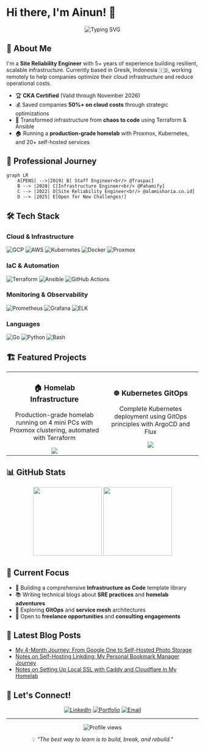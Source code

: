 # Hi there, I'm Ainun! 👋

<div align="center">
  <img src="https://readme-typing-svg.herokuapp.com?font=Fira+Code&pause=1000&color=2E9EF7&center=true&vCenter=true&width=435&lines=Site+Reliability+Engineer;Certified+Kubernetes+Administrator;Infrastructure+Automation+Expert;Homelab+Enthusiast" alt="Typing SVG" />
</div>

## 🚀 About Me

I'm a **Site Reliability Engineer** with 5+ years of experience building resilient, scalable infrastructure. Currently based in Gresik, Indonesia 🇮🇩, working remotely to help companies optimize their cloud infrastructure and reduce operational costs.

- 🏆 **CKA Certified** (Valid through November 2026)
- 💰 Saved companies **50%+ on cloud costs** through strategic optimizations
- 🔧 Transformed infrastructure from **chaos to code** using Terraform & Ansible
- 🏠 Running a **production-grade homelab** with Proxmox, Kubernetes, and 20+ self-hosted services

## 💼 Professional Journey

```mermaid
graph LR
    A[PENS] -->|2019| B[ Staff Engineer<br/> @Traspac]
    B --> |2020| C[Infrastructure Engineer<br/> @Pahamify]
    C --> |2022| D[Site Reliability Engineer<br/> @alamisharia.co.id]
    D --> |2025| E[Open for New Challenges!]
```

## 🛠️ Tech Stack

### Cloud & Infrastructure
![GCP](https://img.shields.io/badge/Google_Cloud-4285F4?style=for-the-badge&logo=google-cloud&logoColor=white)
![AWS](https://img.shields.io/badge/Amazon_AWS-232F3E?style=for-the-badge&logo=amazon-aws&logoColor=white)
![Kubernetes](https://img.shields.io/badge/kubernetes-326ce5.svg?&style=for-the-badge&logo=kubernetes&logoColor=white)
![Docker](https://img.shields.io/badge/Docker-2CA5E0?style=for-the-badge&logo=docker&logoColor=white)
![Proxmox](https://img.shields.io/badge/Proxmox-E57000?style=for-the-badge&logo=proxmox&logoColor=white)

### IaC & Automation
![Terraform](https://img.shields.io/badge/Terraform-7B42BC?style=for-the-badge&logo=terraform&logoColor=white)
![Ansible](https://img.shields.io/badge/Ansible-000000?style=for-the-badge&logo=ansible&logoColor=white)
![GitHub Actions](https://img.shields.io/badge/GitHub_Actions-2088FF?style=for-the-badge&logo=github-actions&logoColor=white)

### Monitoring & Observability
![Prometheus](https://img.shields.io/badge/Prometheus-000000?style=for-the-badge&logo=prometheus&labelColor=000000)
![Grafana](https://img.shields.io/badge/Grafana-F2F4F9?style=for-the-badge&logo=grafana&logoColor=orange&labelColor=F2F4F9)
![ELK](https://img.shields.io/badge/Elastic_Stack-005571?style=for-the-badge&logo=elasticstack&logoColor=white)

### Languages
![Go](https://img.shields.io/badge/Go-00ADD8?style=for-the-badge&logo=go&logoColor=white)
![Python](https://img.shields.io/badge/Python-FFD43B?style=for-the-badge&logo=python&logoColor=blue)
![Bash](https://img.shields.io/badge/Shell_Script-121011?style=for-the-badge&logo=gnu-bash&logoColor=white)

## 🏗️ Featured Projects

<table>
  <tr>
    <td align="center" width="50%">
      <h3>🏠 Homelab Infrastructure</h3>
      <p>Production-grade homelab running on 4 mini PCs with Proxmox clustering, automated with Terraform</p>
      <a href="https://github.com/abdullahainun/homelab-tf-proxmox">
        <img src="https://github-readme-stats.vercel.app/api/pin/?username=abdullahainun&repo=homelab-tf-proxmox&theme=dark" />
      </a>
    </td>
    <td align="center" width="50%">
      <h3>☸️ Kubernetes GitOps</h3>
      <p>Complete Kubernetes deployment using GitOps principles with ArgoCD and Flux</p>
      <a href="https://github.com/abdullahainun/homelab-k8s">
        <img src="https://github-readme-stats.vercel.app/api/pin/?username=abdullahainun&repo=homelab-k8s&theme=dark" />
      </a>
    </td>
  </tr>
</table>

## 📊 GitHub Stats

<div align="center">
  <img height="180em" src="https://github-readme-stats.vercel.app/api?username=abdullahainun&show_icons=true&theme=dark&include_all_commits=true&count_private=true"/>
  <img height="180em" src="https://github-readme-stats.vercel.app/api/top-langs/?username=abdullahainun&layout=compact&langs_count=7&theme=dark"/>
</div>

## 🎯 Current Focus

- 🔨 Building a comprehensive **Infrastructure as Code** template library
- 📚 Writing technical blogs about **SRE practices** and **homelab adventures**
- 🌱 Exploring **GitOps** and **service mesh** architectures
- 🤝 Open to **freelance opportunities** and **consulting engagements**

## 📝 Latest Blog Posts
<!-- BLOG-POST-LIST:START -->
- [My 4-Month Journey: From Google One to Self-Hosted Photo Storage](https://abdullahainun.site/posts/homelab/google-one-to-homelab-journey/)
- [Notes on Self-Hosting Linkding: My Personal Bookmark Manager Journey
](https://abdullahainun.site/posts/homelab/linkding-self-hosted-bookmark-manager/)
- [Notes on Setting Up Local SSL with Caddy and Cloudflare in My Homelab
](https://abdullahainun.site/posts/homelab/caddy-cloudflare-homelab-ssl-local-domain/)
<!-- BLOG-POST-LIST:END -->

## 🤝 Let's Connect!

<div align="center">
  
[![LinkedIn](https://img.shields.io/badge/LinkedIn-0077B5?style=for-the-badge&logo=linkedin&logoColor=white)](https://linkedin.com/in/abdullahainun)
[![Portfolio](https://img.shields.io/badge/Portfolio-255E63?style=for-the-badge&logo=About.me&logoColor=white)](https://abdullahainun.site)
[![Email](https://img.shields.io/badge/Email-D14836?style=for-the-badge&logo=gmail&logoColor=white)](mailto:abdullah.ainun4@gmail.com)

</div>

---

<div align="center">
  <img src="https://komarev.com/ghpvc/?username=abdullahainun&label=Profile%20views&color=0e75b6&style=flat" alt="Profile views" />
  
  <p>💡 <i>"The best way to learn is to build, break, and rebuild."</i></p>
</div>
